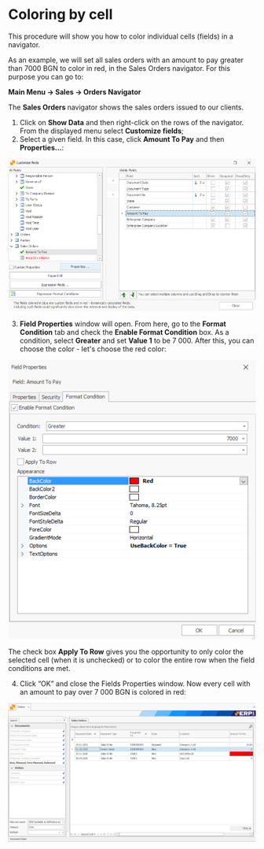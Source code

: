 # Coloring by cell

This procedure will show you how to color individual cells (fields) in a navigator.

As an example, we will set all sales orders with an amount to pay greater than 7000 BGN to color in red, in the Sales Orders navigator. For this purpose you can go to:

<b> Main Menu -> Sales -> Orders Navigator </b>

The <b> Sales Orders </b> navigator shows the sales orders issued to our clients.

1.	Click on <b>Show Data</b> and then right-click on the rows of the navigator. From the displayed menu select <b>Customize fields</b>; 
2.	Select a given field. In this case, click **Amount To Pay** and then **Properties…**:

![Amount to pay](pictures/amount-to-pay.png)

3.	<b>Field Properties</b> window will open. From here, go to the <b>Format Condition</b> tab and check the <b>Enable Format Condition</b> box. As a condition, select <b>Greater</b> and set **Value 1** to be 7 000. After this, you can choose the color - let's choose the red color:

![Format condition](pictures/format-condition.png)

The check box <b>Apply To Row</b> gives you the opportunity to only color the selected cell (when it is unchecked) or to color the entire row when the field conditions are met.   

4.	Click “OK” and close the Fields Properties window. Now every cell with an amount to pay over 7 000 BGN is colored in red:
 
![Colored cell](pictures/colored-cell.png)
